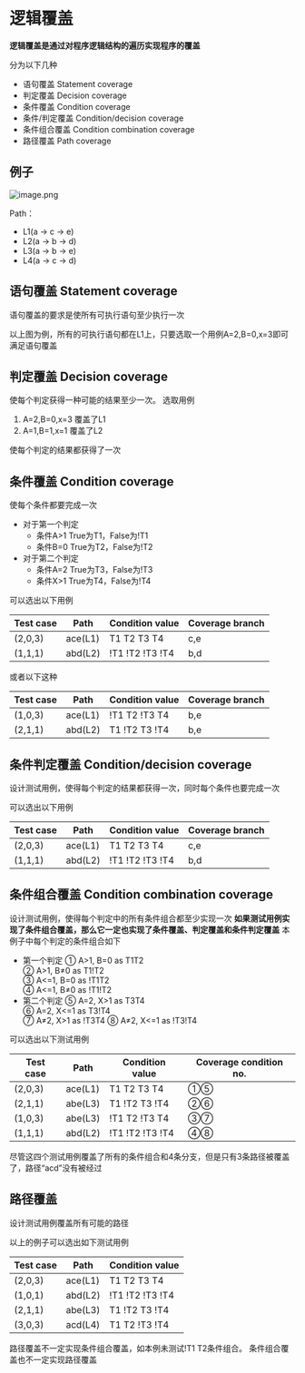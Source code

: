 # 逻辑覆盖
**逻辑覆盖是通过对程序逻辑结构的遍历实现程序的覆盖**

分为以下几种
* 语句覆盖 Statement coverage
* 判定覆盖 Decision coverage
* 条件覆盖 Condition coverage
* 条件/判定覆盖 Condition/decision coverage
* 条件组合覆盖 Condition combination coverage
* 路径覆盖 Path coverage

## 例子
![image.png](https://b3logfile.com/file/2024/03/image-tUkWar1.png)


Path： 
* L1(a → c → e)
* L2(a → b → d)
* L3(a → b → e)
* L4(a → c → d)

## 语句覆盖 Statement coverage
语句覆盖的要求是使所有可执行语句至少执行一次

以上图为例，所有的可执行语句都在L1上，只要选取一个用例A=2,B=0,x=3即可满足语句覆盖

## 判定覆盖 Decision coverage
使每个判定获得一种可能的结果至少一次。
选取用例
1. A=2,B=0,x=3 覆盖了L1
2. A=1,B=1,x=1 覆盖了L2

使每个判定的结果都获得了一次

## 条件覆盖 Condition coverage
使每个条件都要完成一次
* 对于第一个判定
    * 条件A>1 True为T1，False为!T1
    * 条件B=0 True为T2，False为!T2
* 对于第二个判定
    * 条件A=2 True为T3，False为!T3
    * 条件X>1 True为T4，False为!T4

可以选出以下用例

Test case|Path   |Condition value|Coverage branch
---------|-------|---------------|---------------
(2,0,3)  |ace(L1)|T1 T2 T3 T4    |c,e
(1,1,1)  |abd(L2)|!T1 !T2 !T3 !T4|b,d

或者以下这种

Test case|Path   |Condition value|Coverage branch
---------|-------|---------------|---------------
(1,0,3)  |ace(L1)|!T1 T2 !T3 T4  |b,e
(2,1,1)  |abd(L2)|T1 !T2 T3 !T4  |b,e

## 条件判定覆盖 Condition/decision coverage
设计测试用例，使得每个判定的结果都获得一次，同时每个条件也要完成一次

可以选出以下用例

Test case|Path   |Condition value|Coverage branch
---------|-------|---------------|---------------
(2,0,3)  |ace(L1)|T1 T2 T3 T4    |c,e
(1,1,1)  |abd(L2)|!T1 !T2 !T3 !T4|b,d

## 条件组合覆盖 Condition combination coverage
设计测试用例，使得每个判定中的所有条件组合都至少实现一次
**如果测试用例实现了条件组合覆盖，那么它一定也实现了条件覆盖、判定覆盖和条件判定覆盖**
本例子中每个判定的条件组合如下
* 第一个判定
① A>1,  B=0  as T1T2                
② A>1,  B≠0  as T1!T2           
③ A<=1, B=0  as !T1T2       
④ A<=1, B≠0  as !T1!T2
* 第二个判定
⑤ A=2,  X>1  as T3T4         
⑥ A=2,  X<=1 as T3!T4         
⑦ A≠2,  X>1  as !T3T4 
⑧ A≠2,  X<=1 as !T3!T4

可以选出以下测试用例

Test case|Path   |Condition value|Coverage condition no.
---------|-------|---------------|---------------
(2,0,3)  |ace(L1)|T1 T2 T3 T4    |①⑤
(2,1,1)  |abe(L3)|T1 !T2 T3 !T4  |②⑥
(1,0,3)  |abe(L3)|!T1 T2 !T3 T4  |③⑦
(1,1,1)  |abd(L2)|!T1 !T2 !T3 !T4|④⑧

尽管这四个测试用例覆盖了所有的条件组合和4条分支，但是只有3条路径被覆盖了，路径“acd”没有被经过

## 路径覆盖
设计测试用例覆盖所有可能的路径

以上的例子可以选出如下测试用例

Test case|Path   |Condition value
---------|-------|---------------
(2,0,3)  |ace(L1)|T1 T2 T3 T4   
(1,0,1)  |abd(L2)|!T1 !T2 !T3 !T4 
(2,1,1)  |abe(L3)|T1 !T2 T3 !T4  
(3,0,3)  |acd(L4)|T1 T2 !T3 !T4  

路径覆盖不一定实现条件组合覆盖，如本例未测试!T1 T2条件组合。
条件组合覆盖也不一定实现路径覆盖